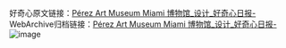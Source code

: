 好奇心原文链接：[Pérez Art Museum Miami 博物馆_设计_好奇心日报-](https://www.qdaily.com/articles/7058.html)
WebArchive归档链接：[Pérez Art Museum Miami 博物馆_设计_好奇心日报-](http://web.archive.org/web/20190623171701/https://www.qdaily.com/articles/7058.html)
![image](http://ww3.sinaimg.cn/large/007d5XDply1g3wbfycaqfj30u02d2dtf)